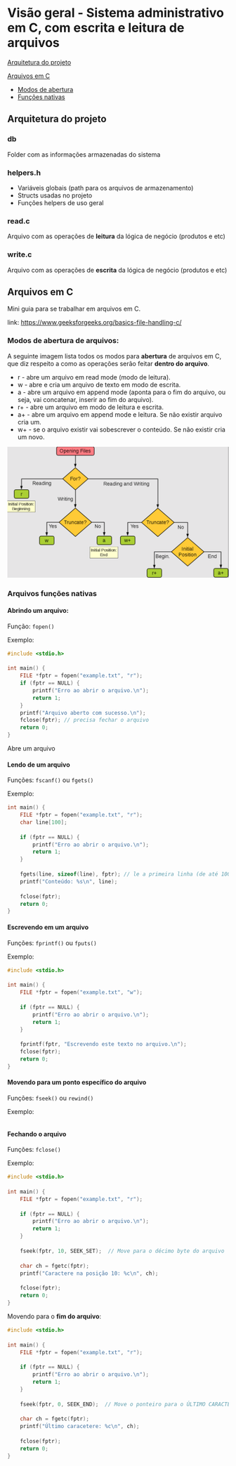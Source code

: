 # Visão geral - Sistema administrativo em C, com escrita e leitura de arquivos

[Arquitetura do projeto](#arquitetura-do-projeto)

[Arquivos em C](#arquivos-c)
- [Modos de abertura](#modos-de-abertura-de-arquivos)
- [Funções nativas](#arquivos-funcoes-nativas)

## Arquitetura do projeto <a id="arquitetura-do-projeto"></a>

### db

Folder com as informações armazenadas do sistema

### helpers.h

- Variáveis globais (path para os arquivos de armazenamento)
- Structs usadas no projeto
- Funções helpers de uso geral

### read.c

Arquivo com as operações de **leitura** da lógica de negócio (produtos e etc)

### write.c

Arquivo com as operações de **escrita** da lógica de negócio (produtos e etc)

## Arquivos em C <a id="arquivos-c"></a>

Mini guia para se trabalhar em arquivos em C.

link: https://www.geeksforgeeks.org/basics-file-handling-c/


### Modos de abertura de arquivos: <a id="modos-abertura"></a>

A seguinte imagem lista todos os modos para **abertura** de arquivos em C, que diz respeito a como as operações serão feitar **dentro do arquivo**.

- r - abre um arquivo em read mode (modo de leitura).
- w - abre e cria um arquivo de texto em modo de escrita.
- a - abre um arquivo em append mode (aponta para o fim do arquivo, ou seja, vai concatenar, inserir ao fim do arquivo).
- r+ - abre um arquivo em modo de leitura e escrita.
- a+ - abre um arquivo em append mode e leitura. Se não existir arquivo cria um.
- w+ - se o arquivo existir vai sobescrever o conteúdo. Se não existir cria um novo.

![Modos de abertura](./assets/open_file_in_c.png)

### Arquivos funções nativas <a id="arquivos-funcoes-nativas"></a>

#### Abrindo um arquivo:

Função: ```fopen()```

Exemplo:

```c
#include <stdio.h>

int main() {
    FILE *fptr = fopen("example.txt", "r");
    if (fptr == NULL) {
        printf("Erro ao abrir o arquivo.\n");
        return 1;
    }
    printf("Arquivo aberto com sucesso.\n");
    fclose(fptr); // precisa fechar o arquivo
    return 0;
}
```

Abre um arquivo

#### Lendo de um arquivo

Funções: ```fscanf()``` ou ```fgets()```

Exemplo:

```c
int main() {
    FILE *fptr = fopen("example.txt", "r");
    char line[100];

    if (fptr == NULL) {
        printf("Erro ao abrir o arquivo.\n");
        return 1;
    }

    fgets(line, sizeof(line), fptr); // le a primeira linha (de até 100 caracteres)
    printf("Conteúdo: %s\n", line);

    fclose(fptr);
    return 0;
}
```

#### Escrevendo em um arquivo

Funções: ```fprintf()``` ou ```fputs()```

Exemplo:

```c
#include <stdio.h>

int main() {
    FILE *fptr = fopen("example.txt", "w");

    if (fptr == NULL) {
        printf("Erro ao abrir o arquivo.\n");
        return 1;
    }

    fprintf(fptr, "Escrevendo este texto no arquivo.\n");
    fclose(fptr);
    return 0;
}
```

#### Movendo para um ponto específico do arquivo

Funções: ```fseek()``` ou ```rewind()```

Exemplo:

```c

```

#### Fechando o arquivo

Funções: ```fclose()```

Exemplo:

```c
#include <stdio.h>

int main() {
    FILE *fptr = fopen("example.txt", "r");
    
    if (fptr == NULL) {
        printf("Erro ao abrir o arquivo.\n");
        return 1;
    }

    fseek(fptr, 10, SEEK_SET);  // Move para o décimo byte do arquivo

    char ch = fgetc(fptr);
    printf("Caractere na posição 10: %c\n", ch);

    fclose(fptr);
    return 0;
}
```

Movendo para o **fim do arquivo**:


```c
#include <stdio.h>

int main() {
    FILE *fptr = fopen("example.txt", "r");
    
    if (fptr == NULL) {
        printf("Erro ao abrir o arquivo.\n");
        return 1;
    }

    fseek(fptr, 0, SEEK_END);  // Move o ponteiro para o ÚLTIMO CARACTERE do arquivo (tamanho do arquivo)

    char ch = fgetc(fptr);
    printf("Último caracetere: %c\n", ch);

    fclose(fptr);
    return 0;
}
```